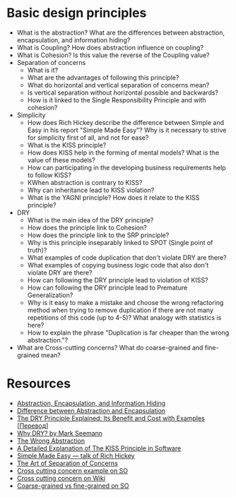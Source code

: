 # Basic design principles

* What is the abstraction? What are the differences between abstraction, encapsulation, and information hiding?
* What is Coupling? How does abstraction influence on coupling?
* What is Cohesion? Is this value the reverse of the Coupling value?
* Separation of concerns
  * What is it?
  * What are the advantages of following this principle?
  * What do horizontal and vertical separation of concerns mean?
  * Is vertical separation without horizontal possible and backwards?
  * How is it linked to the Single Responsibility Principle and with cohesion?
* Simplicity
  * How does Rich Hickey describe the difference between Simple and Easy in his report  "Simple Made Easy"? Why is it necessary to strive for simplicity first of all, and not for ease?
  * What is the KISS principle?
  * How does KISS help in the forming of mental models? What is the value of these models?
  * How can participating in the developing business requirements help to follow KISS?
  * КWhen abstraction is contrary to KISS?
  * Why can inheritance lead to KISS violation?
  * What is the YAGNI principle? How does it relate to the KISS principle?
* DRY
  * What is the main idea of the DRY principle?
  * How does the principle link to Cohesion?
  * How does the principle link to the SRP principle?
  * Why is this principle inseparably linked to SPOT (Single point of truth)?
  * What examples of code duplication that don't violate DRY are there?
  * What examples of copying business logic code that also don't violate DRY are there?
  * How can following the DRY principle lead to violation of KISS?
  * How can following the DRY principle lead to Premature Generalization?
  * Why is it easy to make a mistake and choose the wrong refactoring method when trying to remove duplication if there are not many repetitions of this code (up to 4-5)? What analogy with statistics is here?
  * How to explain the phrase "Duplication is far cheaper than the wrong abstraction."?
* What are Cross-cutting concerns? What do coarse-grained and fine-grained mean?

# Resources

* [Abstraction, Encapsulation, and Information Hiding](http://www.tonymarston.co.uk/php-mysql/abstraction.txt)
* [Difference between Abstraction and Encapsulation](https://www.guru99.com/difference-between-abstraction-and-encapsulation.html#2)
* [The DRY Principle Explained: Its Benefit and Cost with Examples](https://thevaluable.dev/dry-principle-explained/) [[Перевод](https://habr.com/ru/company/mailru/blog/349978/)]
* [Why DRY? by Mark Seemann](https://blog.ploeh.dk/2014/08/07/why-dry/)
* [The Wrong Abstraction](https://www.sandimetz.com/blog/2016/1/20/the-wrong-abstraction)
* [A Detailed Explanation of The KISS Principle in Software](https://thevaluable.dev/kiss-principle-explained/)
* [Simple Made Easy — talk of Rich Hickey](https://www.infoq.com/presentations/Simple-Made-Easy/)
* [The Art of Separation of Concerns](http://aspiringcraftsman.com/2008/01/03/art-of-separation-of-concerns/)
* [Cross cutting concern example on SO](https://stackoverflow.com/questions/23700540/cross-cutting-concern-example)
* [Cross cutting concern on Wiki](https://en.wikipedia.org/wiki/Cross-cutting_concern)
* [Coarse-grained vs fine-grained on SO](https://stackoverflow.com/questions/3766845/coarse-grained-vs-fine-grained)
